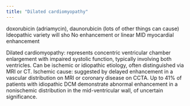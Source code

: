 ```yaml
---
title: "Dilated cardiomyopathy"
---
```

doxorubicin (adriamycin), daunorubicin (lots of other things can cause)
Ideopathic variety will sho No enhancement or linear MID myocardial enhancement

Dilated cardiomyopathy: represents concentric ventricular chamber enlargement with impaired systolic function, typically involving both ventricles.
Can be ischemic or idiopathic etiology, often distinguished via MRI or CT.
Ischemic cause: suggested by delayed enhancement in a vascular distribution on MRI or coronary disease on CCTA.
Up to 41% of patients with idiopathic DCM demonstrate abnormal enhancement in a nonischemic distribution in the mid-ventricular wall, of uncertain significance.

